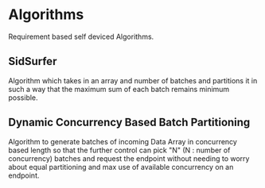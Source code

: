 # Algorithms

Requirement based self deviced Algorithms.

## SidSurfer

Algorithm which takes in an array and number of batches and partitions it in such a way that the maximum sum of each batch remains minimum possible.

## Dynamic Concurrency Based Batch Partitioning

Algorithm to generate batches of incoming Data Array in concurrency based length so that the further control can pick "N" (N : number of concurrency) batches and request the endpoint without needing to worry about equal partitioning and max use of available concurrency on an endpoint.
